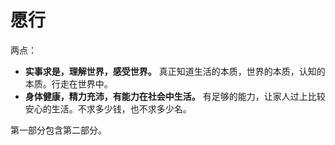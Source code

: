 # 愿行

两点：

- **实事求是，理解世界，感受世界。** 真正知道生活的本质，世界的本质，认知的本质。行走在世界中。
- **身体健康，精力充沛，有能力在社会中生活。** 有足够的能力，让家人过上比较安心的生活。不求多少钱，也不求多少名。


第一部分包含第二部分。

